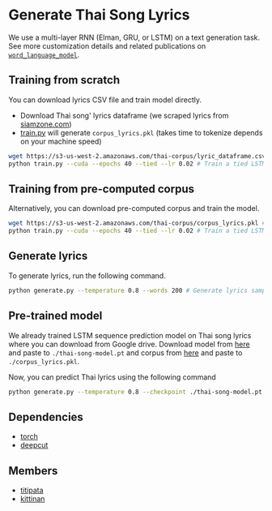 # Generate Thai Song Lyrics

We use a multi-layer RNN (Elman, GRU, or LSTM) on a text generation task.
See more customization details and related publications 
on [`word_language_model`](https://github.com/pytorch/examples/tree/master/word_language_model). 


## Training from scratch

You can download lyrics CSV file and train model directly.

- Download Thai song' lyrics dataframe (we scraped lyrics from [siamzone.com](https://www.siamzone.com/music/lyric/))
- [train.py](https://github.com/tupleblog/generate-thai-lyrics/blob/master/train.py) will generate `corpus_lyrics.pkl` 
(takes time to tokenize depends on your machine speed)

```bash
wget https://s3-us-west-2.amazonaws.com/thai-corpus/lyric_dataframe.csv -O ./data/lyric_dataframe.csv # download scraped Thai songs' lyrics to data folder
python train.py --cuda --epochs 40 --tied --lr 0.02 # Train a tied LSTM on Thai lyrics with CUDA for 40 epochs, learning rate = 0.2
```

## Training from pre-computed corpus

Alternatively, you can download pre-computed corpus and train the model.

```bash
wget https://s3-us-west-2.amazonaws.com/thai-corpus/corpus_lyrics.pkl # corpus
python train.py --cuda --epochs 40 --tied --lr 0.02 # Train a tied LSTM on Thai lyrics with CUDA for 40 epochs, learning rate = 0.2
```

## Generate lyrics

To generate lyrics, run the following command.

```bash
python generate.py --temperature 0.8 --words 200 # Generate lyrics samples from the trained LSTM model.
```

## Pre-trained model

We already trained LSTM sequence prediction model on Thai song lyrics where you can download from Google drive.
Download model from [here](https://drive.google.com/file/d/1wTMCBB3Vrwstld-LBwYEF6nwFHyqLJT7/view?usp=sharing) and paste to `./thai-song-model.pt` 
and corpus from [here](https://s3-us-west-2.amazonaws.com/thai-corpus/corpus_lyrics.pkl) and paste to `./corpus_lyrics.pkl`.

Now, you can predict Thai lyrics using the following command

```bash
python generate.py --temperature 0.8 --checkpoint ./thai-song-model.pt --words 200
```

## Dependencies

- [torch](https://pytorch.org/)
- [deepcut](https://github.com/rkcosmos/deepcut)


## Members

- [titipata](https://github.com/titipata)
- [kittinan](https://github.com/kittinan)
